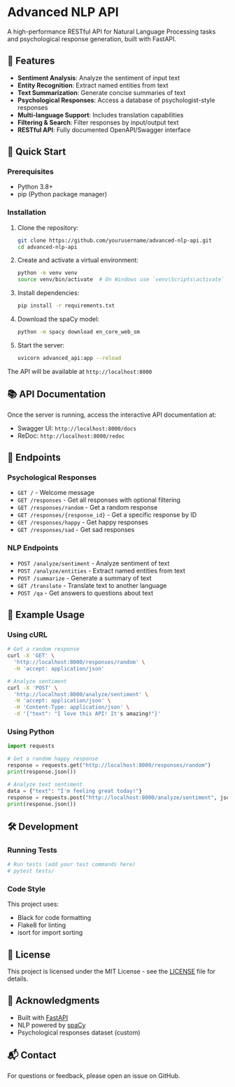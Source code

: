 # Advanced NLP API

A high-performance RESTful API for Natural Language Processing tasks and psychological response generation, built with FastAPI.

## 🌟 Features

- **Sentiment Analysis**: Analyze the sentiment of input text
- **Entity Recognition**: Extract named entities from text
- **Text Summarization**: Generate concise summaries of text
- **Psychological Responses**: Access a database of psychologist-style responses
- **Multi-language Support**: Includes translation capabilities
- **Filtering & Search**: Filter responses by input/output text
- **RESTful API**: Fully documented OpenAPI/Swagger interface

## 🚀 Quick Start

### Prerequisites
- Python 3.8+
- pip (Python package manager)

### Installation

1. Clone the repository:
   ```bash
   git clone https://github.com/yourusername/advanced-nlp-api.git
   cd advanced-nlp-api
   ```

2. Create and activate a virtual environment:
   ```bash
   python -m venv venv
   source venv/bin/activate  # On Windows use `venv\Scripts\activate`
   ```

3. Install dependencies:
   ```bash
   pip install -r requirements.txt
   ```

4. Download the spaCy model:
   ```bash
   python -m spacy download en_core_web_sm
   ```

5. Start the server:
   ```bash
   uvicorn advanced_api:app --reload
   ```

The API will be available at `http://localhost:8000`

## 📚 API Documentation

Once the server is running, access the interactive API documentation at:
- Swagger UI: `http://localhost:8000/docs`
- ReDoc: `http://localhost:8000/redoc`

## 🔧 Endpoints

### Psychological Responses
- `GET /` - Welcome message
- `GET /responses` - Get all responses with optional filtering
- `GET /responses/random` - Get a random response
- `GET /responses/{response_id}` - Get a specific response by ID
- `GET /responses/happy` - Get happy responses
- `GET /responses/sad` - Get sad responses

### NLP Endpoints
- `POST /analyze/sentiment` - Analyze sentiment of text
- `POST /analyze/entities` - Extract named entities from text
- `POST /summarize` - Generate a summary of text
- `GET /translate` - Translate text to another language
- `POST /qa` - Get answers to questions about text

## 🤖 Example Usage

### Using cURL

```bash
# Get a random response
curl -X 'GET' \
  'http://localhost:8000/responses/random' \
  -H 'accept: application/json'

# Analyze sentiment
curl -X 'POST' \
  'http://localhost:8000/analyze/sentiment' \
  -H 'accept: application/json' \
  -H 'Content-Type: application/json' \
  -d '{"text": "I love this API! It's amazing!"}'
```

### Using Python

```python
import requests

# Get a random happy response
response = requests.get("http://localhost:8000/responses/random")
print(response.json())

# Analyze text sentiment
data = {"text": "I'm feeling great today!"}
response = requests.post("http://localhost:8000/analyze/sentiment", json=data)
print(response.json())
```

## 🛠️ Development

### Running Tests
```bash
# Run tests (add your test commands here)
# pytest tests/
```

### Code Style
This project uses:
- Black for code formatting
- Flake8 for linting
- isort for import sorting

## 📄 License

This project is licensed under the MIT License - see the [LICENSE](LICENSE) file for details.

## 🙏 Acknowledgments

- Built with [FastAPI](https://fastapi.tiangolo.com/)
- NLP powered by [spaCy](https://spacy.io/)
- Psychological responses dataset (custom)

## 📬 Contact

For questions or feedback, please open an issue on GitHub.
